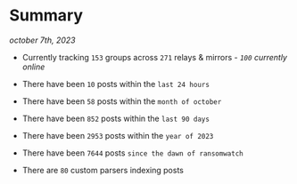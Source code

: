 
# Summary
_october 7th, 2023_

- Currently tracking `153` groups across `271` relays & mirrors - _`100` currently online_

- There have been `10` posts within the `last 24 hours`

- There have been `58` posts within the `month of october`

- There have been `852` posts within the `last 90 days`

- There have been `2953` posts within the `year of 2023`

- There have been `7644` posts `since the dawn of ransomwatch`

- There are `80` custom parsers indexing posts

